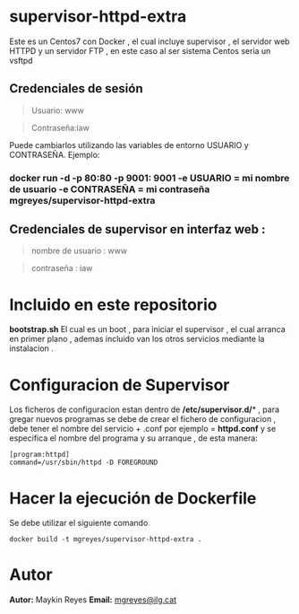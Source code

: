 # supervisor-httpd-extra



Este es un Centos7 con Docker , el cual incluye supervisor , el servidor web HTTPD y un servidor  FTP , en este caso al ser sistema Centos seria un vsftpd

## Credenciales de sesión
> Usuario: www

> Contraseña:iaw

Puede cambiarlos utilizando las variables de entorno USUARIO y CONTRASEÑA. Ejemplo:

### docker run -d -p 80:80 -p 9001: 9001 -e USUARIO = mi nombre de usuario -e CONTRASEÑA = mi contraseña mgreyes/supervisor-httpd-extra

## Credenciales de supervisor en interfaz web :

> nombre de usuario : www

> contraseña : iaw

# Incluido en este  repositorio 

**bootstrap.sh**
El cual es un boot , para iniciar el supervisor , el cual arranca en primer plano , ademas incluido van los otros servicios mediante la instalacion .

# Configuracion de Supervisor
 Los ficheros de configuracion estan dentro de **/etc/supervisor.d/***  , para gregar nuevos programas se debe de crear el fichero de configuracion , debe tener el nombre del servicio + .conf por ejemplo = **httpd.conf** y se especifica el nombre del programa y su arranque , de esta manera:
 
 ``` 
 [program:httpd]
 command=/usr/sbin/httpd -D FOREGROUND 
 ```
# Hacer la ejecución de Dockerfile

Se debe utilizar el siguiente comando 
```
docker build -t mgreyes/supervisor-httpd-extra .
``` 

# Autor
**Autor:** Maykin Reyes
**Email:** mgreyes@ilg.cat
